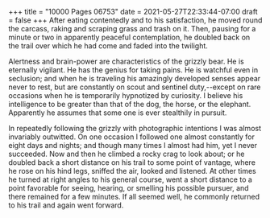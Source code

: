 +++
title = "10000 Pages 06753"
date = 2021-05-27T22:33:44-07:00
draft = false
+++
After eating contentedly and to his satisfaction, he moved round the carcass, raking and scraping grass and trash on it. Then, pausing for a minute or two in apparently peaceful contemplation, he doubled back on the trail over which he had come and faded into the twilight.

Alertness and brain-power are characteristics of the grizzly bear. He is eternally vigilant. He has the genius for taking pains. He is watchful even in seclusion; and when he is traveling his amazingly developed senses appear never to rest, but are constantly on scout and sentinel duty,--except on rare occasions when he is temporarily hypnotized by curiosity. I believe his intelligence to be greater than that of the dog, the horse, or the elephant. Apparently he assumes that some one is ever stealthily in pursuit.

In repeatedly following the grizzly with photographic intentions I was almost invariably outwitted. On one occasion I followed one almost constantly for eight days and nights; and though many times I almost had him, yet I never succeeded. Now and then he climbed a rocky crag to look about; or he doubled back a short distance on his trail to some point of vantage, where he rose on his hind legs, sniffed the air, looked and listened. At other times he turned at right angles to his general course, went a short distance to a point favorable for seeing, hearing, or smelling his possible pursuer, and there remained for a few minutes. If all seemed well, he commonly returned to his trail and again went forward.
